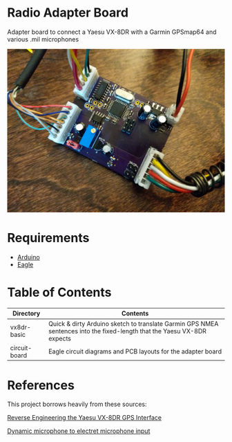 # Radio Adapter Board
Adapter board to connect a Yaesu VX-8DR with a Garmin GPSmap64 and various .mil microphones

![alt text](https://github.com/paulmandal/radio-adapter/raw/master/pictures/finished_pcb.jpg "PCB")

# Requirements

- [Arduino](https://www.arduino.cc/en/Main/Software)
- [Eagle](https://www.autodesk.com/products/eagle/free-download)

# Table of Contents

| Directory | Contents |
|---|----|
| vx8dr-basic | Quick & dirty Arduino sketch to translate Garmin GPS NMEA sentences into the fixed-length that the Yaesu VX-8DR expects |
| circuit-board | Eagle circuit diagrams and PCB layouts for the adapter board |

# References

This project borrows heavily from these sources:

[Reverse Engineering the Yaesu VX-8DR GPS Interface](http://lingnik.com/2013/02/09/reverse-engineering-yaesu-vx-8dr-gps-interface.html)

[Dynamic microphone to electret microphone input](http://www.epanorama.net/circuits/dynamic_to_electretinput.html)

